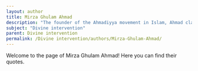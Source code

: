 ```yaml
---
layout: author
title: Mirza Ghulam Ahmad
description: "The founder of the Ahmadiyya movement in Islam, Ahmad claimed that divine intervention occurs through revelations and the guidance of prophets in contemporary times."
subject: "Divine intervention"
parent: Divine intervention
permalink: /Divine intervention/authors/Mirza-Ghulam-Ahmad/
---
```


Welcome to the page of Mirza Ghulam Ahmad! Here you can find their quotes.
